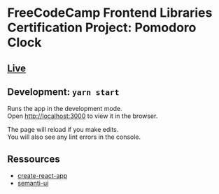 # FreeCodeCamp Frontend Libraries Certification Project: Pomodoro Clock
## [Live](https://r1oga.github.io/pomodoro-clock/)
## Development: `yarn start`
Runs the app in the development mode.<br />
Open [http://localhost:3000](http://localhost:3000) to view it in the browser.

The page will reload if you make edits.<br />
You will also see any lint errors in the console.

## Ressources
- [create-react-app](https://github.com/facebook/create-react-app)
- [semanti-ui](https://react.semantic-ui.com/)

